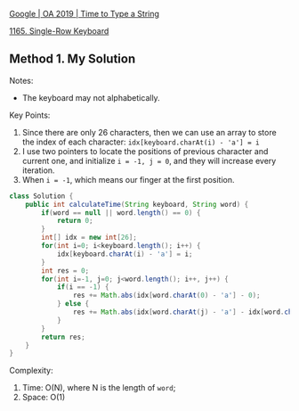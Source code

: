 [Google | OA 2019 | Time to Type a String](https://leetcode.com/discuss/interview-question/356477)   

[1165. Single-Row Keyboard](https://leetcode.com/problems/single-row-keyboard/)


## Method 1. My Solution
Notes:
* The keyboard may not alphabetically.

Key Points:
1. Since there are only 26 characters, then we can use an array to store the index of each character: `idx[keyboard.charAt(i) - 'a'] = i`
2. I use two pointers to locate the positions of previous character and current one, and initialize `i = -1, j = 0`, and they will increase every iteration.
3. When `i = -1`, which means our finger at the first position. 
```java
class Solution {
    public int calculateTime(String keyboard, String word) {
        if(word == null || word.length() == 0) {
            return 0;
        }
        int[] idx = new int[26];
        for(int i=0; i<keyboard.length(); i++) {
            idx[keyboard.charAt(i) - 'a'] = i;
        }
        int res = 0;
        for(int i=-1, j=0; j<word.length(); i++, j++) {
            if(i == -1) {
                res += Math.abs(idx[word.charAt(0) - 'a'] - 0);
            } else {
                res += Math.abs(idx[word.charAt(j) - 'a'] - idx[word.charAt(i) - 'a']);
            }
        }
        return res;
    }
}
```
Complexity:
1. Time: O(N), where N is the length of `word`;
2. Space: O(1)












